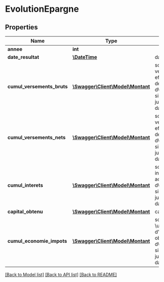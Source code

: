 # EvolutionEpargne

## Properties
Name | Type | Description | Notes
------------ | ------------- | ------------- | -------------
**annee** | **int** |  | [optional] 
**date_resultat** | [**\DateTime**](Date.md) | date de situation | [optional] 
**cumul_versements_bruts** | [**\Swagger\Client\Model\Montant**](Montant.md) | somme des versements bruts effectu\u00E9s depuis le d\u00E9but de la simulation jusqu&#39;\u00E0 la date de situation | [optional] 
**cumul_versements_nets** | [**\Swagger\Client\Model\Montant**](Montant.md) | somme des versements nets effectu\u00E9s depuis le d\u00E9but de la simulation jusqu&#39;\u00E0 la date de situation | [optional] 
**cumul_interets** | [**\Swagger\Client\Model\Montant**](Montant.md) | somme des int\u00E9r\u00EAts acquis depuis le d\u00E9but de la simulation jusqu&#39;\u00E0 la date de situation | [optional] 
**capital_obtenu** | [**\Swagger\Client\Model\Montant**](Montant.md) | capital obtenu | [optional] 
**cumul_economie_impots** | [**\Swagger\Client\Model\Montant**](Montant.md) | somme des \u00E9conomies d&#39;&#39;imp\u00F4t obtenus depuis le d\u00E9but de la simulation jusqu&#39;\u00E0 la date de situation | [optional] 

[[Back to Model list]](../README.md#documentation-for-models) [[Back to API list]](../README.md#documentation-for-api-endpoints) [[Back to README]](../README.md)


